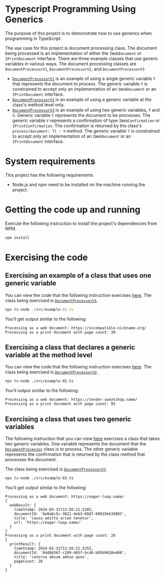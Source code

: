# Typescript Programming Using Generics

The purpose of this project is to demonstrate how to use generics when programming in TypeScript.

The use case for this project is document processing class. The document being processed is an implementation
of either the `IWebDocument` or `IPrintDocument` interface. There are three example classes that use generic variables in 
various ways. The document processing classes are `DocumentProcessorV1`, `DocumentProcessorV2`, and `DocumentProcessorV3`

- [`DocumentProcessorV1`](./src/document/DocumentProcessorV1.ts) is an example of using a single generic variable `T` that represents the document to process.  The
generic variable `T` is constrained to accept only an implementation of an `IWebDocument` or an `IPrintDocument` interface.
- [`DocumentProcessorV2`](./src/document/DocumentProcessorV2.ts) is an example of using a generic variable at the class's method level only.
- [`DocumentProcessorV3`](./src/document/DocumentProcessorV2.ts) is an example of using two generic variables, `T` and `V`. Generic variable `T` represents the document
to be processes. The generic variable `V` represents a confirmation of type `IWebConfirmation` or `IPrintConfirmation`. The confirmation
is returned by the class's `process(document: T) : V` method. The generic variable `T` is constrained to accept only an implementation
of an `IWebDocument` or an `IPrintDocument` interface.

# System requirements

This project has the following requirements

- Node.js and npm need to be installed on the machine running the project.

# Getting the code up and running

Execute the following instruction to install the project's dependencies from NPM.

```javascript
npm install
```

# Exercising the code

## Exercising an example of a class that uses one generic variable

You can view the code that the following instruction exercises [here](./src/example-01.ts). The class being
exercised is [`DocumentProcessorV1`](./src/document/DocumentProcessorV1.ts).

```javascript
npx ts-node ./src/example-01.ts
```

You'll get output similar to the following:

```text
Processing as a web document: https://incompatible-nickname.org/
Processing as a print document with page count: 39
```


## Exercising a class that declares a generic variable at the method level

You can view the code that the following instruction exercises [here](./src/example-02.ts).
The class being exercised is [`DocumentProcessorV2`](./src/document/DocumentProcessorV2.ts).

```bash
npx ts-node ./src/example-02.ts
```

You'll output similar to the following:

```text
Processing as a web document: https://tender-sweatshop.name/
Processing as a print document with page count: 95
```

## Exercising a class that uses two generic variables

The following instruction that you can view [here](./src/example-03.ts) exercises a class that
takes two generic variables. One  variable represents the document that the [`DocumentProcessor`](./src/document/DocumentProcessorV3.ts)
class is to process. The other generic variable represents the confirmation that is returned by the
class method that processes the document.

The class being exercised is [`DocumentProcessorV3`](./src/document/DocumentProcessorV3.ts).

```bash
npx ts-node ./src/example-03.ts
```

You'll get output similar to the following:


```text
Processing as a web document: https://eager-loop.name/
{
  webResult: {
    timeStamp: 2024-03-31T12:56:21.520Z,
    documentId: '6e0a6c5c-3821-4eb3-88d7-60019e639883',
    title: 'causa amitto arceo tenetur',
    url: 'https://eager-loop.name/'
  }
}
Processing as a print document with page count: 28
{
  printResult: {
    timeStamp: 2024-03-31T12:56:21.525Z,
    documentId: '64d0d367-c289-485f-bc46-b05b9810e460',
    title: 'caterva absum adnuo quos',
    pageCount: 28
  }
}

```






